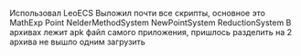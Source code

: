Использовал LeoECS 
Выложил почти все скрипты, основное это MathExp Point NelderMethodSystem NewPointSystem ReductionSystem
В архивах лежит apk файл самого приложения, пришлось разделить на 2 архива не вышло одним загрузить 
